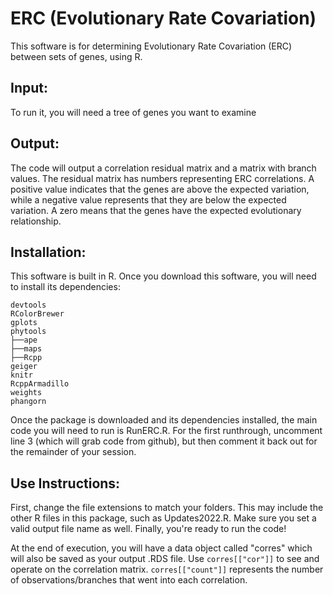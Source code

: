 # ERC (Evolutionary Rate Covariation)
This software is for determining Evolutionary Rate Covariation (ERC) between sets of genes, using R.

## Input:
To run it, you will need a tree of genes you want to examine

## Output:
The code will output a correlation residual matrix and a matrix with branch values. The residual matrix has numbers representing ERC correlations. A positive value indicates that the genes are above the expected variation, while a negative value represents that they are below the expected variation. A zero means that the genes have the expected evolutionary relationship.


## Installation:
This software is built in R.
Once you download this software, you will need to install its dependencies:
```
devtools
RColorBrewer
gplots
phytools
├──ape
├──maps
├──Rcpp
geiger
knitr
RcppArmadillo
weights
phangorn
```
Once the package is downloaded and its dependencies installed, the main code you will need to run is RunERC.R. For the first runthrough, uncomment line 3 (which will grab code from github), but then comment it back out for the remainder of your session.



## Use Instructions:
First, change the file extensions to match your folders. This may include the other R files in this package, such as Updates2022.R. Make sure you set a valid output file name as well. Finally, you're ready to run the code!


At the end of execution, you will have a data object called "corres" which will also be saved as your output .RDS file.
Use ``corres[["cor"]]`` to see and operate on the correlation matrix. ``corres[["count"]]`` represents the number of observations/branches that went into each correlation.
